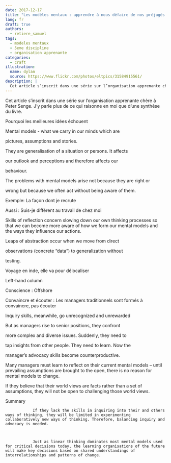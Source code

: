 ```yaml
---
date: 2017-12-17
title: "Les modèles mentaux : apprendre à nous défaire de nos préjugés pour mieux comprendre les problèmes complexes."
lang: fr
draft: true
authors:
  - retiere_samuel
tags:
  - modeles mentaux
  - 5eme discipline
  - organisation apprenante
categories:
  - craft
illustration:
  name: dylan
  source: https://www.flickr.com/photos/eltpics/31584915561/
description: |
  Cet article s’inscrit dans une série sur l’organisation apprenante chère à Peter Senge. J’y parle plus de ce qui raisonne en moi que d’une synthèse du livre.
--- 
```

Cet article s’inscrit dans une série sur l’organisation apprenante chère à Peter Senge. J’y parle plus de ce qui raisonne en moi que d’une synthèse du livre.
 
Pourquoi les meilleures idées échouent

 

Mental models - what we carry in our minds which are

pictures, assumptions and stories.

They are generalisation of a situation or persons. It affects

our outlook and perceptions and therefore affects our

behaviour.

 

The problems with mental models arise not because they are right or

wrong but because we often act without being aware of them.

 

Exemple: La façon dont je recrute

Aussi : Suis-je différent au travail de chez moi

 

 

Skills of reflection concern slowing down our own thinking processes so that we can become more aware of how we form our mental models and the ways they influence our actions.

 

Leaps of abstraction occur when we move from direct

observations (concrete “data”) to generalization without

testing.

Voyage en inde, elle va pour délocaliser

 

Left-hand column

 

Conscience : Offshore

 

Convaincre et écouter : Les managers traditionnels sont formés à convaincre, pas écouter

Inquiry skills, meanwhile, go unrecognized and unrewarded

But as managers rise to senior positions, they confront

more complex and diverse issues. Suddenly, they need to

tap insights from other people. They need to learn. Now the

manager’s advocacy skills become counterproductive.

 

 

Many managers must learn to reflect on their current mental models – until prevailing assumptions are brought to the open, there is no reason for mental models to change.

 

 

If they believe that their world views are facts rather than a set of assumptions, they will not be open to challenging those world views.

 

Summary

                If they lack the skills in inquiring into their and others ways of thinking, they will be limited in experimenting collaboratively new ways of thinking. Therefore, balancing inquiry and advocacy is needed.

                 

                Just as linear thinking dominates most mental models used for critical decisions today, the learning organisations of the future will make key decisions based on shared understandings of interrelationships and patterns of change.

 

 

